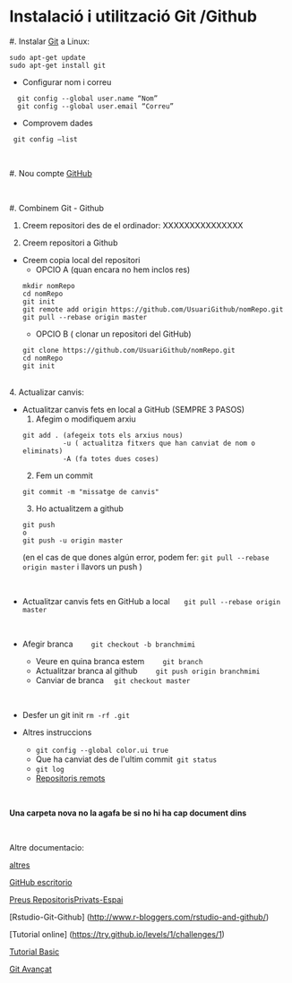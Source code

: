 # Instalació i utilització Git /Github


#.  Instalar [Git](https://git-scm.com/book/es/v1/Empezando-Instalando-Git) a Linux:
```
sudo apt-get update
sudo apt-get install git
```

  * Configurar nom i correu 
```
  git config --global user.name “Nom”
  git config --global user.email “Correu”
```
  * Comprovem dades
```
 git config –list
```
<br>


#. Nou compte [GitHub](https://github.com) 

<br>

#. Combinem Git - Github
1. Creem repositori des de el ordinador: XXXXXXXXXXXXXXX


2. Creem repositori a Github
* Creem copia local del repositori
	* OPCIO A (quan encara no hem inclos res) 
	```
	mkdir nomRepo
	cd nomRepo
	git init 
	git remote add origin https://github.com/UsuariGithub/nomRepo.git
	git pull --rebase origin master
	```
	* OPCIO B ( clonar un repositori del GitHub)
	```
	git clone https://github.com/UsuariGithub/nomRepo.git
	cd nomRepo
	git init 
	```
	
<br>
4. Actualizar canvis:

* Actualitzar canvis fets en local a GitHub (SEMPRE 3 PASOS)
	1. Afegim o modifiquem arxiu
    ```
    git add . (afegeix tots els arxius nous)
              -u ( actualitza fitxers que han canviat de nom o eliminats)
              -A (fa totes dues coses)
    ```
  	2. Fem un commit
    ```
    git commit -m "missatge de canvis"
    ```
   	3. Ho actualitzem a github
    ```
    git push 
    o
    git push -u origin master
    ```
    (en el cas de que dones algún error, podem fer: ```git pull --rebase origin master``` i llavors un push )
    
<br>
	
* Actualitzar canvis fets en GitHub a local
  ```    git pull --rebase origin master  ```
  
  <br>
  
* Afegir branca 
 	```  	git checkout -b branchmimi  	```
	* Veure en quina branca estem
	``` 	git branch 	```
	* Actualitzar branca al github
	``` 	git push origin branchmimi 	```
	* Canviar de branca 
  ```   git checkout master   ```

<br>

* Desfer un git init
```rm -rf .git```

* Altres instruccions
	* ```git config --global color.ui true ```
	* Que ha canviat des de l'ultim commit``` git status```
	* ```git log```
	* [Repositoris remots](https://git-scm.com/book/es/v1/Fundamentos-de-Git-Trabajando-con-repositorios-remotos)


<br>

**Una carpeta nova no la agafa be si no hi ha cap document dins**

<br>

Altre documentacio: 

[altres](https://guides.github.com/introduction/getting-your-project-on-github/)


[GitHub escritorio](https://desktop.github.com/)

[Preus RepositorisPrivats-Espai](https://github.com/pricing)

[Rstudio-Git-Github] (http://www.r-bloggers.com/rstudio-and-github/)

[Tutorial online] (https://try.github.io/levels/1/challenges/1)

[Tutorial Basic](http://rogerdudler.github.io/git-guide/index.es.html)

[Git Avançat](https://git-scm.com/book/es/v1)
